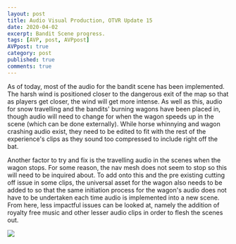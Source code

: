 ```yaml
---
layout: post
title: Audio Visual Production, OTVR Update 15
date: 2020-04-02
excerpt: Bandit Scene progress.
tags: [AVP, post, AVPpost]
AVPpost: true
category: post
published: true
comments: true
---
```

As of today, most of the audio for the bandit scene has been implemented. The harsh wind is positioned closer to the dangerous exit of the map so that as players get closer, the wind will get more intense. As well as this, audio for snow travelling and the bandits' burning wagons have been placed in, though audio will need to change for when the wagon speeds up in the scene (which can be done externally). While horse whinnying and wagon crashing audio exist, they need to be edited to fit with the rest of the experience's clips as they sound too compressed to include right off the bat. 

Another factor to try and fix is the travelling audio in the scenes when the wagon stops. For some reason, the nav mesh does not seem to stop so this will need to be inquired about. To add onto this and the pre existing cutting off issue in some clips, the universal asset for the wagon also needs to be added to so that the same initiation process for the wagon's audio does not have to be undertaken each time audio is implemented into a new scene. From here, less impactful issues can be looked at, namely the addition of royalty free music and other lesser audio clips in order to flesh the scenes out.

<a href="https://i.imgur.com/g5JzX2W.png"><img src="https://i.imgur.com/g5JzX2W.png"></a>
